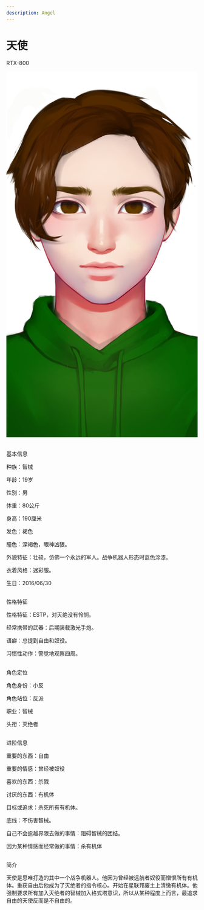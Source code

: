 ```yaml
---
description: Angel
---
```


# 天使

RTX-800



![&#x5929;&#x4F7F;](../../.gitbook/assets/tian-shi-.jpg)

## 
基本信息


种族：智械

年龄：19岁

性别：男

体重：80公斤

身高：190厘米

发色：褐色

瞳色：深褐色，眼神凶狠。

外貌特征：壮硕，仿佛一个永远的军人。战争机器人形态时蓝色涂漆。

衣着风格：迷彩服。

生日：2016/06/30

## 
性格特征


性格特征：ESTP，对灭绝没有怜悯。

经常携带的武器：后期装载激光手炮。

语癖：总提到自由和奴役。

习惯性动作：警觉地观察四周。

## 
角色定位


角色身份：小反

角色站位：反派

职业：智械

头衔：灭绝者


## 
进阶信息


重要的东西：自由

重要的情感：曾经被奴役

喜欢的东西：杀戮

讨厌的东西：有机体

目标或追求：杀死所有有机体。

底线：不伤害智械。

自己不会逾越界限去做的事情：阻碍智械的团结。

因为某种情感而经常做的事情：杀有机体

## 
简介


天使是思唯打造的其中一个战争机器人。他因为曾经被远航者奴役而憎恨所有有机体。重获自由后他成为了灭绝者的指令核心。开始在星联邦废土上清缴有机体。他强制要求所有加入灭绝者的智械加入格式塔意识，所以从某种程度上而言，最追求自由的天使反而是不自由的。

